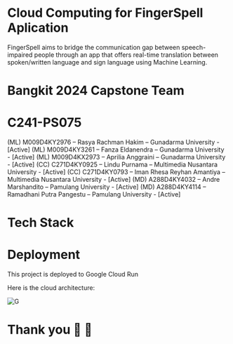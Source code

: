 # Cloud Computing for FingerSpell Aplication


FingerSpell aims to bridge the communication gap between speech-impaired people through an app that offers real-time translation between spoken/written language and sign language using Machine Learning.


# Bangkit 2024 Capstone Team

# C241-PS075

(ML) M009D4KY2976 – Rasya Rachman Hakim – Gunadarma University - [Active]
(ML) M009D4KY3261 – Fanza Eldanendra – Gunadarma University - [Active]
(ML) M009D4KX2973 – Aprilia Anggraini – Gunadarma University - [Active]
(CC) C271D4KY0925 – Lindu Purnama – Multimedia Nusantara University - [Active]
(CC) C271D4KY0793 – Iman Rhesa Reyhan Amantiya – Multimedia Nusantara University - [Active]
(MD) A288D4KY4032 – Andre Marshandito  – Pamulang University - [Active]
(MD) A288D4KY4114 – Ramadhani Putra Pangestu – Pamulang University - [Active]


# Tech Stack



# Deployment

This project is deployed to Google Cloud Run

Here is the cloud architecture:

![G](https://github.com/bakachi/register-historyfingerspell/assets/112670496/8f7acebc-a65a-4397-9c5c-a90ebbb2fbde)

# Thank you 👋 👋
